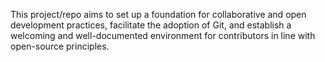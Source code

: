 This project/repo aims to set up a foundation for collaborative and open development practices, facilitate the adoption of Git, and establish a welcoming and well-documented environment for contributors in line with open-source principles. 
